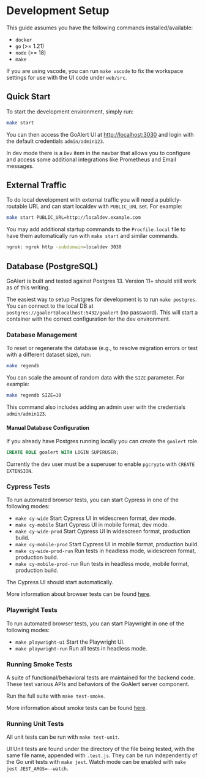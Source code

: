 # Development Setup

This guide assumes you have the following commands installed/available:

- `docker`
- `go` (>= 1.21)
- `node` (>= 18)
- `make`

If you are using vscode, you can run `make vscode` to fix the workspace settings for use with the UI code under `web/src`.

## Quick Start

To start the development environment, simply run:

```bash
make start
```

You can then access the GoAlert UI at [http://localhost:3030](http://localhost:3030) and login with the default credentials `admin/admin123`.

In dev mode there is a `Dev` item in the navbar that allows you to configure and access some additional integrations like Prometheus and Email messages.

## External Traffic

To do local development with external traffic you will need a publicly-routable URL and can start localdev with `PUBLIC_URL` set. For example:

```bash
make start PUBLIC_URL=http://localdev.example.com
```

You may add additional startup commands to the `Procfile.local` file to have them automatically run with `make start` and similar commands.

```bash
ngrok: ngrok http -subdomain=localdev 3030
```

## Database (PostgreSQL)

GoAlert is built and tested against Postgres 13. Version 11+ should still work as of this writing.

The easiest way to setup Postgres for development is to run `make postgres`.
You can connect to the local DB at `postgres://goalert@localhost:5432/goalert` (no password).
This will start a container with the correct configuration for the dev environment.

### Database Management

To reset or regenerate the database (e.g., to resolve migration errors or test with a different dataset size), run:

```bash
make regendb
```

You can scale the amount of random data with the `SIZE` parameter. For example:

```bash
make regendb SIZE=10
```

This command also includes adding an admin user with the credentials `admin/admin123`.

#### Manual Database Configuration

If you already have Postgres running locally you can create the `goalert` role.

```sql
CREATE ROLE goalert WITH LOGIN SUPERUSER;
```

Currently the dev user must be a superuser to enable `pgcrypto` with `CREATE EXTENSION`.

### Cypress Tests

To run automated browser tests, you can start Cypress in one of the following modes:

- `make cy-wide` Start Cypress UI in widescreen format, dev mode.
- `make cy-mobile` Start Cypress UI in mobile format, dev mode.
- `make cy-wide-prod` Start Cypress UI in widescreen format, production build.
- `make cy-mobile-prod` Start Cypress UI in mobile format, production build.
- `make cy-wide-prod-run` Run tests in headless mode, widescreen format, production build.
- `make cy-mobile-prod-run` Run tests in headless mode, mobile format, production build.

The Cypress UI should start automatically.

More information about browser tests can be found [here](../web/src/cypress/README.md).

### Playwright Tests

To run automated browser tests, you can start Playwright in one of the following modes:

- `make playwright-ui` Start the Playwright UI.
- `make playwright-run` Run all tests in headless mode.

### Running Smoke Tests

A suite of functional/behavioral tests are maintained for the backend code. These test various APIs and behaviors
of the GoAlert server component.

Run the full suite with `make test-smoke`.

More information about smoke tests can be found [here](../test/smoke/README.md).

### Running Unit Tests

All unit tests can be run with `make test-unit`.

UI Unit tests are found under the directory of the file being tested, with the same file name, appended with `.test.js`. They can be run independently of the Go unit tests with `make jest`. Watch mode can be enabled with `make jest JEST_ARGS=--watch`.
